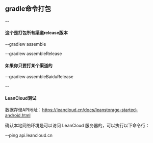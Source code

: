 ## gradle命令打包

--

#### 这个是打包所有渠道release版本 

--gradlew assemble

--gradlew assembleRelease


#### 如果你只要打某个渠道的 
--gradlew assembleBaiduRelease

--

#### LeanCloud测试

数据存储API地址：https://leancloud.cn/docs/leanstorage-started-android.html

确认本地网络环境是可以访问 LeanCloud 服务器的，可以执行以下命令行：

--ping api.leancloud.cn





